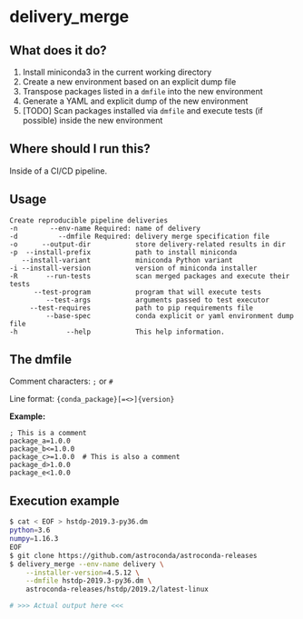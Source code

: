 # delivery_merge


## What does it do?

1. Install miniconda3 in the current working directory
2. Create a new environment based on an explicit dump file
3. Transpose packages listed in a `dmfile` into the new environment
4. Generate a YAML and explicit dump of the new environment
5. [TODO] Scan packages installed via `dmfile` and execute tests (if possible) inside the new environment

## Where should I run this?

Inside of a CI/CD pipeline.


## Usage

```
Create reproducible pipeline deliveries
-n        --env-name Required: name of delivery
-d          --dmfile Required: delivery merge specification file
-o      --output-dir           store delivery-related results in dir
-p  --install-prefix           path to install miniconda
   --install-variant           miniconda Python variant
-i --install-version           version of miniconda installer
-R       --run-tests           scan merged packages and execute their tests
      --test-program           program that will execute tests
         --test-args           arguments passed to test executor
     --test-requires           path to pip requirements file
         --base-spec           conda explicit or yaml environment dump file
-h            --help           This help information.
```

## The dmfile

Comment characters: `;` or `#`

Line format: `{conda_package}[=<>]{version}`

**Example:**

```
; This is a comment
package_a=1.0.0
package_b<=1.0.0
package_c>=1.0.0  # This is also a comment
package_d>1.0.0
package_e<1.0.0
```


## Execution example

```sh
$ cat < EOF > hstdp-2019.3-py36.dm
python=3.6
numpy=1.16.3
EOF
$ git clone https://github.com/astroconda/astroconda-releases
$ delivery_merge --env-name delivery \
    --installer-version=4.5.12 \
    --dmfile hstdp-2019.3-py36.dm \
    astroconda-releases/hstdp/2019.2/latest-linux

# >>> Actual output here <<<
```
